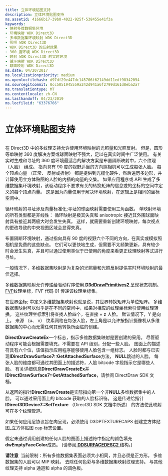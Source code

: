 ```yaml
---
title: 立体环境贴图支持
description: 立体环境贴图支持
ms.assetid: 41666b17-39b0-4022-925f-538455e41f3a
keywords:
- 映射多维数据集环境
- 环境映射 WDK Direct3D
- 多维数据集环境映射 WDK Direct3D
- 照明 WDK Direct3D
- WDK Direct3D 的反射效果
- 360 度环境 WDK Direct3D
- 映射 WDK Direct3D 的实时环境
- 循环映射 WDK Direct3D
- 球面映射 WDK Direct3D
ms.date: 04/20/2017
ms.localizationpriority: medium
ms.openlocfilehash: d97df29e447dc145706f62149dd11edf98342054
ms.sourcegitcommit: 0cc5051945559a242d941a6f2799d161d8eba2a7
ms.translationtype: MT
ms.contentlocale: zh-CN
ms.lasthandoff: 04/23/2019
ms.locfileid: "63376766"
---
```

# <a name="cube-environment-map-support"></a>立体环境贴图支持


## <span id="ddk_cube_environment_map_support_gg"></span><span id="DDK_CUBE_ENVIRONMENT_MAP_SUPPORT_GG"></span>


在 Direct3D 中的多纹理支持允许使用环境映射的光照量和光照反射。 但是，圆形等单映射 360 度解决方案或球面映射不强大，足以在真实时间中广泛使用。 有关实时生成和寻址的 360 度环境最适合的解决方案是布置隔断映射中，六个纹理 （人脸） 组成。 指向具有 90 度的视野适当的方向照相机可以生成每张人脸。 每个顶点向量 （正常、 反射或折射） 都是提供到光栅化硬件，然后遍历多边形，并计算使用立方体贴图的人脸的内插的向量的交集。 如果应用程序或 API 生成了多维数据集环境映射，该驱动程序不要求有关的转换矩阵的信息或的坐标的空间中定义的每个顶点向量。 这是因为向量仅用于解决环境映射，在逻辑上是相同的坐标空间中。

循环映射的寻址涉及向量标准化;寻址的球面映射需要使用三角函数。 单映射环境的所有类型都是非线性： 循环映射是极其失真和 anisotropic 接近其外围球面映射具有接近其两极大时会发生失真。 这样，就需要重新创建环境映射，每次视点的更改导致的中央视图区域会显得失真。

布置隔断环境映射，通过指向具有 90 度的视野六个不同的方向，在真实或模拟照相机是免费的这些缺点。 它们可以更快地生成，但需要不太频繁更新，具有较少时会发生失真，并且可以通过使用类似于已使用的角度来看更正纹理映射等式进行寻址。

一般情况下，多维数据集映射是为复杂的光照量和光照反射提供实时环境映射的最佳选择。

多维数据集映射允许传递给驱动程序使用[ **D3dDrawPrimitives2** ](https://msdn.microsoft.com/library/windows/hardware/ff544704)呈现状态机制。 [FVF](fvf--flexible-vertex-format-.md)纹理坐标，FVF 代码 01 传递该纹理坐标集。

在世界坐标; 中定义多维数据集映射也就是说，其世界转换矩阵为单位矩阵。 多维数据集映射可以似乎是在不同的空间中，如果对相应的纹理坐标索引使用纹理转换。 这些纹理坐标索引将查找人脸四个，在直接 + z 人脸。 默认情况下，Y 是向上。 来源 （u、 v） 纹素网格在每张人脸，左上角是以允许按指针摄像机从多维数据集的中心而无需任何其他转换所面临的创建。

**DirectDrawCreateEx**一个标志，指示多维数据集映射是要创建的采用。 尽管驱动程序可能会根据需要填充，不需要在 API 级别，分配一些人脸。 图面上的描述符具有六个位，该值指示应用程序能够使用人脸包含一组标志。 人脸时都与已实现**IDirectDrawSurface7::GetAttachedSurface**方法， **NULL**跳过的人脸。 每张人脸的维度都可通过其图面上的描述符，人脸 bitcode 字段指示它是哪些人脸。 有关详细信息**DirectDrawCreateEx**并**IDirectDrawSurface7::GetAttachedSurface**，请参阅 DirectDraw SDK 文档。

从返回的指针**DirectDrawCreate**是实际指向第一个非**NULL**多维数据集中的人脸。 可以通过采用面上的 bitcode 获取的人脸标识符。 这是传递给指针**IDirect3DDevice7::SetTexture** （Direct3D SDK 文档中所述） 的方法使此映射可在多个纹理管道。

如果任何应用层协议旨在向呈现，必须使用 D3DPTEXTURECAPS 创建立方体贴图\_立方体贴图 cap 标志设置。

假定未通过调用创建的任何人脸的图面上描述符中指定的颜色填充**dwEmptyFaceColor**成员。 (请参阅[ **DDSURFACEDESC2** ](https://msdn.microsoft.com/library/windows/hardware/ff550340)结构。)

**请注意**  当前限制：所有多维数据集表面必须大小相同，并且必须是正方形。 多维数据集的人脸可以 MIP 映射。 去除任何色彩与多维数据集映射纹理支持。 与其他纹理支持 alpha 通道和 alpha 的调色板。

 

 

 





